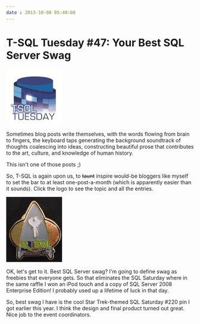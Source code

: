 ```yaml
---
date : 2013-10-08 05:40:08
---
```

# T-SQL Tuesday #47: Your Best SQL Server Swag

[![T-SQL Tuesday](/assets/img/TSQL2sDay150x150.jpg)](http://www.kendalvandyke.com/2013/10/t-sql-tuesday-47-your-best-sql-server.html)

Sometimes blog posts write themselves, with the words flowing from brain to fingers, the keyboard taps generating the background soundtrack of thoughts coalescing into ideas, constructing beautiful prose that contributes to the art, culture, and knowledge of human history.

This isn't one of those posts ;)

So, T-SQL is again upon us, to ~~taunt~~ inspire would-be bloggers like myself to set the bar to at least one-post-a-month (which is apparently easier than it sounds). Click the logo to see the topic and all the entries.

![Star Trek pin](/assets/img/SQLSAT220-pin-150.jpg)

OK, let's get to it. Best SQL Server swag? I'm going to define swag as freebies that everyone gets. So that eliminates the SQL Saturday where in the same raffle I won an iPod touch and a copy of SQL Server 2008 Enterprise Edition! I probably used up a lifetime of luck in that day.

So, best swag I have is the cool Star Trek-themed SQL Saturday #220 pin I got earlier this year. I think the design and final product turned out great. Nice job to the event coordinators.